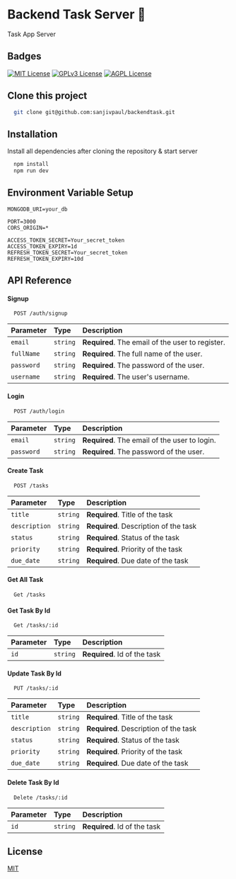 # Backend Task Server 🚀

Task App Server

## Badges

[![MIT License](https://img.shields.io/badge/License-MIT-green.svg)](https://choosealicense.com/licenses/mit/)
[![GPLv3 License](https://img.shields.io/badge/License-GPL%20v3-yellow.svg)](https://opensource.org/licenses/)
[![AGPL License](https://img.shields.io/badge/license-AGPL-blue.svg)](http://www.gnu.org/licenses/agpl-3.0)

## Clone this project

```bash
  git clone git@github.com:sanjivpaul/backendtask.git
```

## Installation

Install all dependencies after cloning the repository & start server

```bash
  npm install
  npm run dev
```

## Environment Variable Setup

```env
MONGODB_URI=your_db

PORT=3000
CORS_ORIGIN=*

ACCESS_TOKEN_SECRET=Your_secret_token
ACCESS_TOKEN_EXPIRY=1d
REFRESH_TOKEN_SECRET=Your_secret_token
REFRESH_TOKEN_EXPIRY=10d

```

## API Reference

#### Signup

```http
  POST /auth/signup
```

| Parameter  | Type     | Description                                      |
| :--------- | :------- | :----------------------------------------------- |
| `email`    | `string` | **Required**. The email of the user to register. |
| `fullName` | `string` | **Required**. The full name of the user.         |
| `password` | `string` | **Required**. The password of the user.          |
| `username` | `string` | **Required**. The user's username.               |

#### Login

```http
  POST /auth/login
```

| Parameter  | Type     | Description                                   |
| :--------- | :------- | :-------------------------------------------- |
| `email`    | `string` | **Required**. The email of the user to login. |
| `password` | `string` | **Required**. The password of the user.       |

#### Create Task

```http
  POST /tasks
```

| Parameter     | Type     | Description                           |
| :------------ | :------- | :------------------------------------ |
| `title`       | `string` | **Required**. Title of the task       |
| `description` | `string` | **Required**. Description of the task |
| `status`      | `string` | **Required**. Status of the task      |
| `priority`    | `string` | **Required**. Priority of the task    |
| `due_date`    | `string` | **Required**. Due date of the task    |

#### Get All Task

```http
  Get /tasks
```

#### Get Task By Id

```http
  Get /tasks/:id
```

| Parameter | Type     | Description                  |
| :-------- | :------- | :--------------------------- |
| `id`      | `string` | **Required**. Id of the task |

#### Update Task By Id

```http
  PUT /tasks/:id
```

| Parameter     | Type     | Description                           |
| :------------ | :------- | :------------------------------------ |
| `title`       | `string` | **Required**. Title of the task       |
| `description` | `string` | **Required**. Description of the task |
| `status`      | `string` | **Required**. Status of the task      |
| `priority`    | `string` | **Required**. Priority of the task    |
| `due_date`    | `string` | **Required**. Due date of the task    |

#### Delete Task By Id

```http
  Delete /tasks/:id
```

| Parameter | Type     | Description                  |
| :-------- | :------- | :--------------------------- |
| `id`      | `string` | **Required**. Id of the task |

## License

[MIT](https://choosealicense.com/licenses/mit/)
